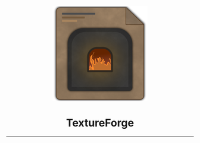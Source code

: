 <div align="center">
<img src="images/icon/exports/TextureForgePaper.png" width="256px" height="256px"/>
<h1>TextureForge</h1>
<hr>
</div></div>